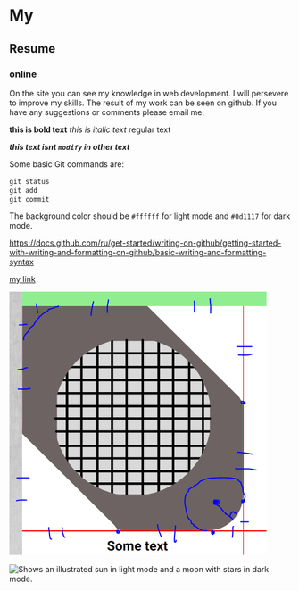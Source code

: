 # My
## Resume
### online
On the site you can see my knowledge in web development.
I will persevere to improve my skills.
The result of my work can be seen on github.
If you have any suggestions or comments please email me. 

**this is bold text**
*this is italic text* 
regular text

***this text isnt `modify` in other text***


Some basic Git commands are:
```
git status  
git add
git commit
```
The background color should be `#ffffff` for light mode and `#0d1117` for dark mode.

https://docs.github.com/ru/get-started/writing-on-github/getting-started-with-writing-and-formatting-on-github/basic-writing-and-formatting-syntax

[my link](https://google.com)

![This is my image](images_Readme/definitionOfEqualSegments.PNG)


<picture>
  <source media="(prefers-color-scheme: dark)" srcset="https://user-images.githubusercontent.com/25423296/163456776-7f95b81a-f1ed-45f7-b7ab-8fa810d529fa.png">
  <source media="(prefers-color-scheme: light)" srcset="https://user-images.githubusercontent.com/25423296/163456779-a8556205-d0a5-45e2-ac17-42d089e3c3f8.png">
  <img alt="Shows an illustrated sun in light mode and a moon with stars in dark mode." src="https://user-images.githubusercontent.com/25423296/163456779-a8556205-d0a5-45e2-ac17-42d089e3c3f8.png">
</picture>

